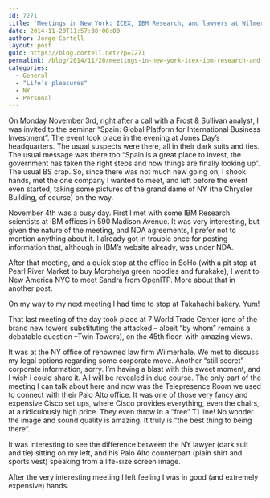```yaml
---
id: 7271
title: 'Meetings in New York: ICEX, IBM Research, and lawyers at Wilmerhale'
date: 2014-11-20T11:57:38+00:00
author: Jorge Cortell
layout: post
guid: https://blog.cortell.net/?p=7271
permalink: /blog/2014/11/20/meetings-in-new-york-icex-ibm-research-and-lawyers-at-wilmerhale/
categories:
  - General
  - "Life's pleasures"
  - NY
  - Personal
---
```

On Monday November 3rd, right after a call with a Frost & Sullivan analyst, I was invited to the seminar “Spain: Global Platform for International Business Investment”. The event took place in the evening at Jones Day’s headquarters. The usual suspects were there, all in their dark suits and ties. The usual message was there too “Spain is a great place to invest, the government has taken the right steps and now things are finally looking up”. The usual BS crap. So, since there was not much new going on, I shook hands, met the one company I wanted to meet, and left before the event even started, taking some pictures of the grand dame of NY (the Chrysler Building, of course) on the way.

November 4th was a busy day. First I met with some IBM Research scientists at IBM offices in 590 Madison Avenue. It was very interesting, but given the nature of the meeting, and NDA agreements, I prefer not to mention anything about it. I already got in trouble once for posting information that, although in IBM’s website already, was under NDA.

After that meeting, and a quick stop at the office in SoHo (with a pit stop at Pearl River Market to buy Moroheiya green noodles and furakake), I went to New America NYC to meet Sandra from OpenITP. More about that in another post.

On my way to my next meeting I had time to stop at Takahachi bakery. Yum!

That last meeting of the day took place at 7 World Trade Center (one of the brand new towers substituting the attacked – albeit “by whom” remains a debatable question –Twin Towers), on the 45th floor, with amazing views.

It was at the NY office of renowned law firm Wilmerhale. We met to discuss my legal options regarding some corporate move. Another “still secret” corporate information, sorry. I’m having a blast with this sweet moment, and I wish I could share it. All will be revealed in due course. The only part of the meeting I can talk about here and now was the Telepresence Room we used to connect with their Palo Alto office. It was one of those very fancy and expensive Cisco set ups, where Cisco provides everything, even the chairs, at a ridiculously high price. They even throw in a “free“ T1 line! No wonder the image and sound quality is amazing. It truly is “the best thing to being there”.

It was interesting to see the difference between the NY lawyer (dark suit and tie) sitting on my left, and his Palo Alto counterpart (plain shirt and sports vest) speaking from a life-size screen image.

After the very interesting meeting I left feeling I was in good (and extremely expensive) hands.